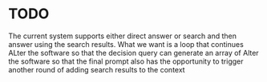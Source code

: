 # TODO
The current system supports either direct answer or search and then answer using the search results.
What we want is a loop that continues 
ALter the software so that the decision query can generate an array of 
Alter the software so that the final prompt also has the opportunity to trigger another round of adding search results to the context
